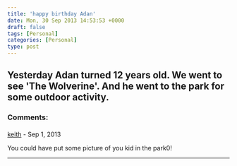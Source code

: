 ```yaml
---
title: 'happy birthday Adan'
date: Mon, 30 Sep 2013 14:53:53 +0000
draft: false
tags: [Personal]
categories: [Personal]
type: post
---
```


Yesterday Adan turned 12 years old. We went to see 'The Wolverine'. And he went to the park for some outdoor activity.
---
### Comments:
####
[keith](http://www.keithjordan.sharesolavei.com "kj14@hotmail.com") - <time datetime="2013-09-30 21:21:00">Sep 1, 2013</time>

You could have put some picture of you kid in the park0!
<hr />
